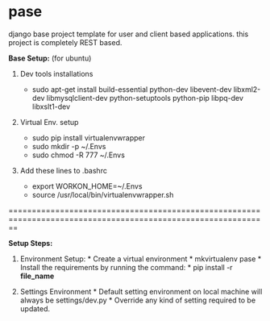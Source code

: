 # pase
django base project template for user and client based applications.
this project is completely REST based.


**Base Setup:** (for ubuntu)

1. Dev tools installations
    * sudo apt-get install build-essential python-dev libevent-dev libxml2-dev libmysqlclient-dev python-setuptools python-pip libpq-dev libxslt1-dev

2. Virtual Env. setup
    * sudo pip install virtualenvwrapper
    * sudo mkdir -p ~/.Envs
    * sudo chmod -R 777 ~/.Envs
    
3. Add these lines to .bashrc
    * export WORKON_HOME=~/.Envs
	* source /usr/local/bin/virtualenvwrapper.sh
	
==============================================================================================================

**Setup Steps:**

1. Environment Setup:
       * Create a virtual environment
           * mkvirtualenv pase
       * Install the requirements by running the command:
           * pip install -r **file_name**
               
2. Settings Environment
       * Default setting environment on local machine will always be settings/dev.py
       * Override any kind of setting required to be updated.
       